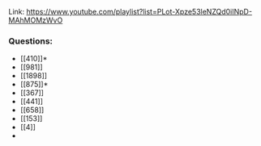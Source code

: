 Link: https://www.youtube.com/playlist?list=PLot-Xpze53leNZQd0iINpD-MAhMOMzWvO

### Questions:
- [[410]]*
- [[981]]
- [[1898]]
- [[875]]*
- [[367]]
- [[441]]
- [[658]]
- [[153]]
- [[4]]
- 